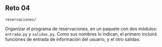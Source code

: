 ## Reto 04

`reservaciones/`

Organizar el programa de reservaciones, en un paquete con dos módulos: `entrada.py` y `salidas.py`. Como sus nombres lo indican, el primero incluirá funciones de entrada de información del usuario, y el otro salidas.
